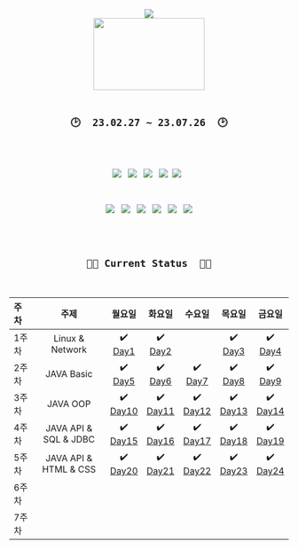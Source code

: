 <div align="center">

<img src="https://capsule-render.vercel.app/api?type=waving&color=F7E600&height=230&section=header&text=MSA%20Full-Stack%20Course&fontSize=55&animation=fadeIn&fontColor=5f5f5f" />

<!--<a href="#" target="_blank"><img src="https://user-images.githubusercontent.com/122321793/228085614-f7ce4605-6a97-489e-8373-90f11de6d903.png" style="width: 190px; height:190px;"></a>-->

<br>


<img src="https://user-images.githubusercontent.com/122321793/228359715-9290342d-455e-43c8-8e4b-aa86cfdd6bf2.gif" style="width: 200px; height:130px;">

<br>

<br>


## `🕑  23.02.27 ~ 23.07.26  🕑`


  
<br>
  

  
  <br>
   
 <img src="https://img.shields.io/badge/javascript-F7DF1E?style=for-the-badge&logo=javascript&logoColor=black"> &nbsp; 
 <img src="https://img.shields.io/badge/html-E34F26?style=for-the-badge&logo=html5&logoColor=white"> &nbsp; 
 <img src="https://img.shields.io/badge/css-1572B6?style=for-the-badge&logo=css3&logoColor=white"> &nbsp; 
 <img src="https://img.shields.io/badge/github-181717?style=for-the-badge&logo=github&logoColor=white">&nbsp;
  <img src="https://img.shields.io/badge/vue.js-4FC08D?style=for-the-badge&logo=vue.js&logoColor=white"> &nbsp;
  
  <br>
  
  
 <img src="https://img.shields.io/badge/JAVA-007396?style=for-the-badge&logo=java&logoColor=white"> &nbsp; 
 <img src="https://img.shields.io/badge/mysql-4479A1?style=for-the-badge&logo=mysql&logoColor=white"> &nbsp;
  <img src="https://img.shields.io/badge/spring-6DB33F?style=for-the-badge&logo=spring&logoColor=white"> &nbsp; 
  <img src="https://img.shields.io/badge/springboot-6DB33F?style=for-the-badge&logo=springboot&logoColor=white"> &nbsp; 
  <img src="https://img.shields.io/badge/linux-FCC624?style=for-the-badge&logo=linux&logoColor=black"> &nbsp; 
  <img src="https://img.shields.io/badge/apache tomcat-F8DC75?style=for-the-badge&logo=apachetomcat&logoColor=white">
  
  <br><br>
  
 ## `👩‍💻 Current Status  👩‍💻`
 
 <br>

| 주차 | 주제 | 월요일 | 화요일 | 수요일 | 목요일 | 금요일 | 
| :--- | :---: | :---: | :---: | :---: | :---: | :---: | 
| 1주차 | Linux & Network |✔️ <br> <a href="https://github.com/num1dev/T.I.L/blob/main/FirstWeek/2023.02.27.TIl.md">Day1</a> | ✔️ <br> <a href="https://github.com/num1dev/T.I.L/blob/main/FirstWeek/2023.02.28.TIl.md">Day2</a> | | ✔️ <br> <a href="https://github.com/num1dev/T.I.L/blob/main/FirstWeek/2023.03.02.TIL.md">Day3</a> | ✔️ <br> <a href="https://github.com/num1dev/T.I.L/blob/main/FirstWeek/2023.03.03.TIL.md">Day4</a> |
| 2주차 | JAVA Basic | ✔️ <br> <a href="https://github.com/num1dev/T.I.L/blob/main/Java/2023.03.06.TIL.md">Day5</a> | ✔️ <br> <a href="https://github.com/num1dev/T.I.L/blob/main/Java/2023.03.07.TIL.md">Day6</a> | ✔️ <br> <a href="https://github.com/num1dev/T.I.L/blob/main/Java/2023.03.08.TIL.md">Day7</a> | ✔️ <br> <a href="https://github.com/num1dev/T.I.L/blob/main/Java/2023.03.09.TIL.md">Day8</a> | ✔️ <br> <a href="https://github.com/num1dev/T.I.L/blob/main/Java/2023.03.10.TIL.md">Day9</a> | 
| 3주차 | JAVA OOP | ✔️ <br> <a href="https://github.com/num1dev/T.I.L/blob/main/Java/2023.03.13.TIL.md">Day10</a> | ✔️ <br> <a href="https://github.com/num1dev/T.I.L/blob/main/Java/2023.03.14.TIL.md.md">Day11</a> | ✔️ <br> <a href="https://github.com/num1dev/T.I.L/blob/main/Java/2023.03.15.TIL.md">Day12</a> | ✔️ <br> <a href="https://github.com/num1dev/T.I.L/blob/main/Java/2023.03.16.TIL.md">Day13</a> | ✔️ <br> <a href="https://github.com/num1dev/T.I.L/blob/main/Java/2023.03.17.TIL.md">Day14</a> | 
| 4주차 | JAVA API & SQL & JDBC |✔️ <br> <a href="https://github.com/num1dev/T.I.L/blob/main/Java/2023.03.20.TIL.md">Day15</a> | ✔️ <br> <a href="https://github.com/num1dev/T.I.L/blob/main/Java/2023.03.21.TIL.md">Day16</a> | ✔️ <br> <a href="https://github.com/num1dev/T.I.L/blob/main/Java/2023.03.22.TIL.md">Day17</a> | ✔️ <br> <a href="https://github.com/num1dev/T.I.L/blob/main/Java/2023.03.23.TIL.md">Day18</a> | ✔️ <br> <a href="https://github.com/num1dev/T.I.L/blob/main/Java/2023.03.24.TIL.md">Day19</a> | 
| 5주차 | JAVA API & HTML & CSS |✔️ <br> <a href="https://github.com/num1dev/T.I.L/blob/main/Java/2023.03.27.TIL.md">Day20</a> | ✔️ <br> <a href="https://github.com/num1dev/T.I.L/blob/main/Java/2023.03.28.TIL.md">Day21</a> | ✔️ <br> <a href="https://github.com/num1dev/T.I.L/blob/main/Java/2023.03.29.TIL.md">Day22</a> | ✔️ <br> <a href="https://github.com/num1dev/T.I.L/blob/main/FirstWeek/2023.02.27.TIl.md">Day23</a> | ✔️ <br> <a href="https://github.com/num1dev/T.I.L/blob/main/FirstWeek/2023.02.27.TIl.md">Day24</a> | 
| 6주차 |  |  |  |  |  |  |
| 7주차 |  |  |  |  |  |  |



